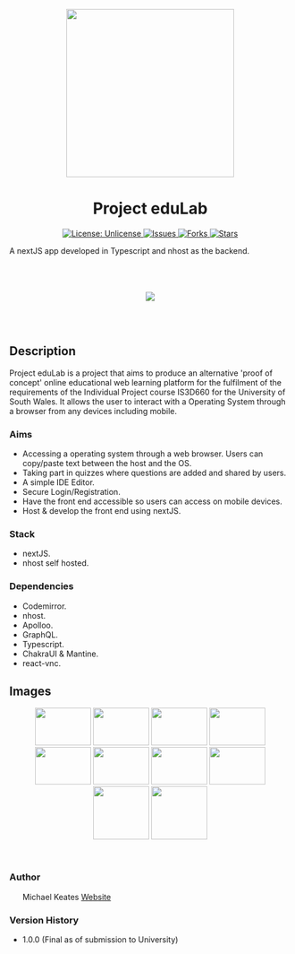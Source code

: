 <p align="center">
  <img src="https://www.michaelkeates.co.uk/_next/image?url=https%3A%2F%2Frepository-images.githubusercontent.com%2F512177047%2F0d150de4-ee11-4ebb-ae09-4f08cbe116b8&w=640&q=75" width="300px" height="300px"/>
</p>
<h1 align="center">Project eduLab</h1>
<p align="center">

<a href="http://unlicense.org/">
<img src="https://img.shields.io/badge/license-Unlicense-blue.svg" alt="License: Unlicense">
</a>

<a href="https://github.com/michaelkeates/Hammurabi/issues">
<img src="https://img.shields.io/github/issues/michaelkeates/Hammurabi.svg" alt="Issues">
</a>

<a href="https://github.com/michaelkeates/Hammurabi/fork">
<img src="https://img.shields.io/github/forks/michaelkeates/Hammurabi.svg" alt="Forks">
</a>

<a href="https://github.com/michaelkeates/Hammurabi">
<img src="https://img.shields.io/github/stars/michaelkeates/Hammurabi.svg" alt="Stars">
</a>

</p>
A nextJS app developed in Typescript and nhost as the backend.
<br></br>
<br></br>
<p align="center">
  <img src="https://blog.michaelkeates.co.uk/wp-content/uploads/2023/06/Screenshot-2023-04-16-at-10.26.56.jpeg" width"140px"/>
</p>
<br></br>
<h2 align="left">Description</h1>

Project eduLab is a project that aims to produce an alternative 'proof of concept' online educational web learning platform for the fulfilment of the requirements of the Individual Project course IS3D660 for the University of South Wales. It allows the user to interact with a Operating System through a browser from any devices including mobile.

<h3 align="left">Aims</h3>
<ul>
<li>Accessing a operating system through a web browser. Users can copy/paste text between the host and the OS.</li>
<li>Taking part in quizzes where questions are added and shared by users.</li>
<li>A simple IDE Editor.</li>
<li>Secure Login/Registration.</li>
<li>Have the front end accessible so users can access on mobile devices.
<li>Host & develop the front end using nextJS.</li>
</ul>

<h3 align="left">Stack</h3>
<ul>
<li>nextJS.</li>
<li>nhost self hosted.</li>
</ul>

<h3 align="left">Dependencies</h3>
<ul>
<li>Codemirror.</li>
<li>nhost.</li>
<li>Apolloo.</li>
<li>GraphQL.</li>
<li>Typescript.</li>
<li>ChakraUI & Mantine.</li>
<li>react-vnc.</li>
</ul>

<h2 align="left">Images</h1>

<p align="center">
  <img src="https://blog.michaelkeates.co.uk/wp-content/uploads/2023/06/Screenshot-2023-04-04-at-11.48.30-scaled.jpeg" width="100px" height="67px"/>
  <img src="https://blog.michaelkeates.co.uk/wp-content/uploads/2023/06/Screenshot-2023-04-04-at-11.48.41-scaled.jpeg" width="100px" height="67px"/>
  <img src="https://blog.michaelkeates.co.uk/wp-content/uploads/2023/06/Screenshot-2023-04-04-at-11.48.51-scaled.jpeg" width="100px" height="67px"/>
  <img src="https://blog.michaelkeates.co.uk/wp-content/uploads/2023/06/Screenshot-2023-04-04-at-12.03.13-scaled.jpeg" width="100px" height="67px"/>
  <img src="https://blog.michaelkeates.co.uk/wp-content/uploads/2023/06/Screenshot-2023-04-16-at-10.26.56.jpeg" width="100px" height="67px"/>
  <img src="https://blog.michaelkeates.co.uk/wp-content/uploads/2023/06/Screenshot-2023-04-04-at-11.48.19-scaled.jpeg" width="100px" height="67px"/>
  <img src="https://blog.michaelkeates.co.uk/wp-content/uploads/2023/06/Screenshot-2023-04-04-at-11.44.52-scaled.jpeg" width="100px" height="67px"/>
  <img src="https://blog.michaelkeates.co.uk/wp-content/uploads/2023/06/Screenshot-2023-04-04-at-11.45.30-scaled.jpeg" width="100px" height="67px"/>
  <img src="https://blog.michaelkeates.co.uk/wp-content/uploads/2023/06/Screenshot-2023-04-04-at-11.46.08-scaled.jpeg" width="100px" height="95px"/>
  <img src="https://blog.michaelkeates.co.uk/wp-content/uploads/2023/06/Screenshot-2023-04-04-at-11.46.25-scaled.jpeg" width="100px" height="95px"/>
</p>
<br>
<h3 align="left">Author</h3>
<ul>
Michael Keates <a href="https://www.michaelkeates.co.uk">Website</a>
</ul>

<h3 align="left">Version History</h3>
<ul>
<li>1.0.0 (Final as of submission to University)</li>
</ul>
